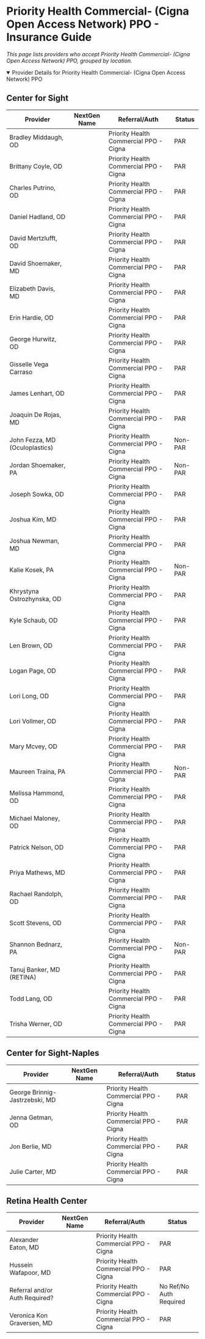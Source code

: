# Priority Health Commercial- (Cigna Open Access Network) PPO - Insurance Guide

*This page lists providers who accept Priority Health Commercial- (Cigna Open Access Network) PPO, grouped by location.*

<details open><summary>Provider Details for Priority Health Commercial- (Cigna Open Access Network) PPO</summary>

## Center for Sight

| Provider | NextGen Name | Referral/Auth | Status |
|----------|-------------|--------------|--------|
| Bradley Middaugh, OD |  | Priority Health Commercial PPO - Cigna | PAR |
| Brittany Coyle, OD |  | Priority Health Commercial PPO - Cigna | PAR |
| Charles Putrino, OD |  | Priority Health Commercial PPO - Cigna | PAR |
| Daniel Hadland, OD |  | Priority Health Commercial PPO - Cigna | PAR |
| David Mertzlufft, OD |  | Priority Health Commercial PPO - Cigna | PAR |
| David Shoemaker, MD |  | Priority Health Commercial PPO - Cigna | PAR |
| Elizabeth Davis, MD |  | Priority Health Commercial PPO - Cigna | PAR |
| Erin Hardie, OD |  | Priority Health Commercial PPO - Cigna | PAR |
| George Hurwitz, OD |  | Priority Health Commercial PPO - Cigna | PAR |
| Gisselle Vega Carraso |  | Priority Health Commercial PPO - Cigna | PAR |
| James Lenhart, OD |  | Priority Health Commercial PPO - Cigna | PAR |
| Joaquin De Rojas, MD |  | Priority Health Commercial PPO - Cigna | PAR |
| John Fezza, MD (Oculoplastics) |  | Priority Health Commercial PPO - Cigna | Non-PAR |
| Jordan Shoemaker, PA |  | Priority Health Commercial PPO - Cigna | Non-PAR |
| Joseph Sowka, OD |  | Priority Health Commercial PPO - Cigna | PAR |
| Joshua Kim, MD |  | Priority Health Commercial PPO - Cigna | PAR |
| Joshua Newman, MD |  | Priority Health Commercial PPO - Cigna | PAR |
| Kalie Kosek, PA |  | Priority Health Commercial PPO - Cigna | Non-PAR |
| Khrystyna Ostrozhynska, OD |  | Priority Health Commercial PPO - Cigna | PAR |
| Kyle Schaub, OD |  | Priority Health Commercial PPO - Cigna | PAR |
| Len Brown, OD |  | Priority Health Commercial PPO - Cigna | PAR |
| Logan Page, OD |  | Priority Health Commercial PPO - Cigna | PAR |
| Lori Long, OD |  | Priority Health Commercial PPO - Cigna | PAR |
| Lori Vollmer, OD |  | Priority Health Commercial PPO - Cigna | PAR |
| Mary Mcvey, OD |  | Priority Health Commercial PPO - Cigna | PAR |
| Maureen Traina, PA |  | Priority Health Commercial PPO - Cigna | Non-PAR |
| Melissa Hammond, OD |  | Priority Health Commercial PPO - Cigna | PAR |
| Michael Maloney, OD |  | Priority Health Commercial PPO - Cigna | PAR |
| Patrick Nelson, OD |  | Priority Health Commercial PPO - Cigna | PAR |
| Priya Mathews, MD |  | Priority Health Commercial PPO - Cigna | PAR |
| Rachael Randolph, OD |  | Priority Health Commercial PPO - Cigna | PAR |
| Scott Stevens, OD |  | Priority Health Commercial PPO - Cigna | PAR |
| Shannon Bednarz, PA |  | Priority Health Commercial PPO - Cigna | Non-PAR |
| Tanuj Banker, MD (RETINA) |  | Priority Health Commercial PPO - Cigna | PAR |
| Todd Lang, OD |  | Priority Health Commercial PPO - Cigna | PAR |
| Trisha Werner, OD |  | Priority Health Commercial PPO - Cigna | PAR |

## Center for Sight-Naples

| Provider | NextGen Name | Referral/Auth | Status |
|----------|-------------|--------------|--------|
| George Brinnig-Jastrzebski, MD |  | Priority Health Commercial PPO - Cigna | PAR |
| Jenna Getman, OD |  | Priority Health Commercial PPO - Cigna | PAR |
| Jon Berlie, MD |  | Priority Health Commercial PPO - Cigna | PAR |
| Julie Carter, MD |  | Priority Health Commercial PPO - Cigna | PAR |

## Retina Health Center

| Provider | NextGen Name | Referral/Auth | Status |
|----------|-------------|--------------|--------|
| Alexander Eaton, MD |  | Priority Health Commercial PPO - Cigna | PAR |
| Hussein Wafapoor, MD |  | Priority Health Commercial PPO - Cigna | PAR |
| Referral and/or Auth Required? |  | Priority Health Commercial PPO - Cigna | No Ref/No Auth Required |
| Veronica Kon Graversen, MD |  | Priority Health Commercial PPO - Cigna | PAR |

</details>

